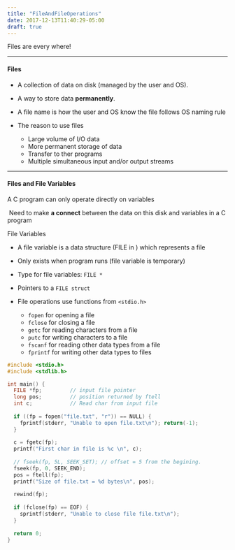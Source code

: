 ```yaml
---
title: "FileAndFileOperations"
date: 2017-12-13T11:40:29-05:00
draft: true
---
```


Files are every where!

---

#### Files

- A collection of data on disk (managed by the user and OS).
- A way to store data **permanently**.
- A file name is how the user and OS know the file follows OS naming rule



- The reason to use files
  - Large volume of I/O data
  - More permanent storage of data
  - Transfer to ther programs
  - Multiple simultaneous input and/or output streams

---

#### Files and File Variables

A C program can only operate directly on variables

​	Need to make **a connect** between the data on this disk and variables in a C program



File Variables

- A file variable is a data structure (FILE in ) which represents a file
- Only exists when program runs (file variable is temporary)



- Type for file variables: `FILE *`
- Pointers to a `FILE struct`
- File operations use functions from `<stdio.h>`
  - `fopen` for opening a file
  - `fclose` for closing a file
  - `getc` for reading characters from a file
  - `putc` for writing characters to a file
  - `fscanf` for reading other data types from a file
  - `fprintf` for writing other data types to files



```C
#include <stdio.h>
#include <stdlib.h>

int main() {
  FILE *fp;			// input file pointer
  long pos;			// position returned by ftell
  int c;			// Read char from input file
  
  if ((fp = fopen("file.txt", "r")) == NULL) {
    fprintf(stderr, "Unable to open file.txt\n"); return(-1);
  }
  
  c = fgetc(fp);
  printf("First char in file is %c \n", c);
  
  // fseek(fp, 5L, SEEK_SET); // offset = 5 from the begining.
  fseek(fp, 0, SEEK_END);
  pos = ftell(fp);
  printf("Size of file.txt = %d bytes\n", pos);
  
  rewind(fp);
  
  if (fclose(fp) == EOF) {
    sprintf(stderr, "Unable to close file file.txt\n");
  }
  
  return 0;
}
```

